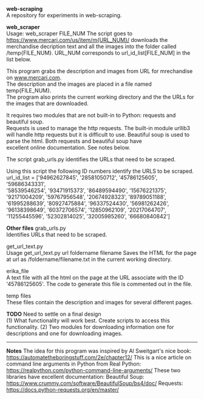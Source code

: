 ****web-scraping****   
A repository for experiments in web-scraping.

**web_scraper**   
Usage:  web_scraper FILE_NUM 
The script goes to  https://www.mercari.com/us/item/m{URL_NUM}/ downloads the merchandise
decription text and all the images into the folder called /temp{FILE_NUM}.   URL_NUM corresponds
to url_id_list[FILE_NUM] in the list below.

This program grabs the description and images from URL for mrechandise on www.mercari.com.   
The description and the images are placed in a file named temp{FILE_NUM}.      
The program also prints the current working directory and the the URLs for the images that are downloaded.   


It requires two modules that are not built-in to Python: requests and beautiful soup.    
Requests is used to manage the http requests. The built-in module urllib3 will handle http requests but it is difficult to use.   Beautiful soup is used to parse the html.  Both requests and beautiful soup have    
excellent online documentation.   See notes below.    

The script grab_urls.py identifies the URLs that need to be scraped.   

Using this script the following ID numbers identify the URLS to be scraped.   
url_id_list = ['94962627845', '28581050712', '45786125605', '59686343331', \
'58539546254', '93471915373', '86489594490', '15676221375', \
'92171004209', '59767956548', '20674928323', '89789051188', \
'61995288639', '80927475884', '96337524430', '56981262426', \
'96138398649', '60372706574', '12850962109', '20217064707', \
'11255445596', '52302814025', '32005985260', '66680840842']

**Other files**
grab_urls.py     
Identifies URLs that need to be scraped.

get_url_text.py    
Usage get_url_text.py url foldername filename 
Saves the HTML for the page at url as /foldername/filename.txt in the current working directory.

erika_file    
A text file with all the html on the page at the URL associate with the ID '45786125605'.
The code to generate this file is commented out in the file.

temp files    
These files contain the description and images for several different pages.



**TODO**
Need to settle on a final design   
(1)  What functionality will work best.   Create scripts to access this functionality.
(2)  Two modules for downloading information one for descriptions and one for downloading images.

*********************************************************************************************
**Notes**
The idea for this program was inspired by Al Sweitgart's nice book: https://automatetheboringstuff.com/2e/chapter12/
This is a nice article on command line arguments in Python from Real Python:
https://realpython.com/python-command-line-arguments/
These two libraries have excellent documentation:
Beautiful Soup:  https://www.crummy.com/software/BeautifulSoup/bs4/doc/
Requests:  https://docs.python-requests.org/en/master/